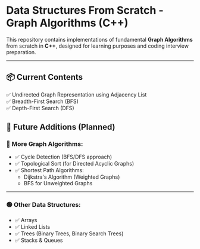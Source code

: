 # Data Structures From Scratch - Graph Algorithms (C++)

This repository contains implementations of fundamental **Graph Algorithms** from scratch in **C++**, designed for learning purposes and coding interview preparation.

---

## 📦 Current Contents

✅ Undirected Graph Representation using Adjacency List  
✅ Breadth-First Search (BFS)  
✅ Depth-First Search (DFS)  

## 🎯 Future Additions (Planned)

### 🔵 More Graph Algorithms:

- ✅ Cycle Detection (BFS/DFS approach)
- ✅ Topological Sort (for Directed Acyclic Graphs)
- ✅ Shortest Path Algorithms:
  - Dijkstra's Algorithm (Weighted Graphs)
  - BFS for Unweighted Graphs

---

### 🟢 Other Data Structures:

- ✅ Arrays
- ✅ Linked Lists
- ✅ Trees (Binary Trees, Binary Search Trees)
- ✅ Stacks & Queues

